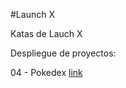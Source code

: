 #Launch X

Katas de Lauch X

Despliegue de proyectos:

04 - Pokedex [link](https://oraliahdz.github.io/LaunchX-Frontend/04%20-%20JS/index.html)


